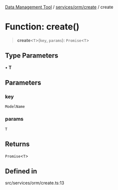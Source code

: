 [Data Management Tool](../../../../index.md) / [services/orm/create](../index.md) / create

# Function: create()

> **create**\<`T`\>(`key`, `params`): `Promise`\<`T`\>

## Type Parameters

• **T**

## Parameters

### key

`ModelName`

### params

`T`

## Returns

`Promise`\<`T`\>

## Defined in

src/services/orm/create.ts:13
